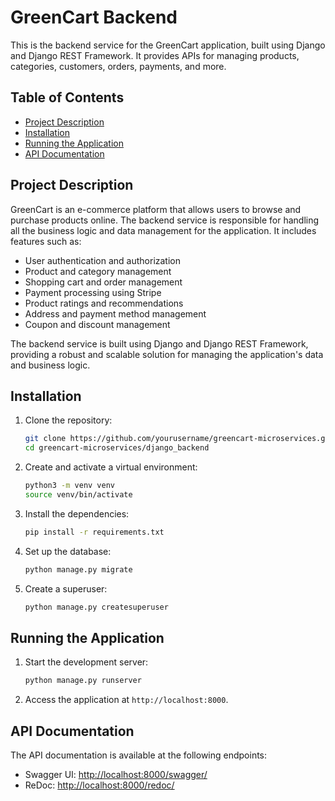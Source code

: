 # GreenCart Backend

This is the backend service for the GreenCart application, built using Django and Django REST Framework. It provides APIs for managing products, categories, customers, orders, payments, and more.

## Table of Contents

- [Project Description](#project-description)
- [Installation](#installation)
- [Running the Application](#running-the-application)
- [API Documentation](#api-documentation)


## Project Description

GreenCart is an e-commerce platform that allows users to browse and purchase products online. The backend service is responsible for handling all the business logic and data management for the application. It includes features such as:

- User authentication and authorization
- Product and category management
- Shopping cart and order management
- Payment processing using Stripe
- Product ratings and recommendations
- Address and payment method management
- Coupon and discount management

The backend service is built using Django and Django REST Framework, providing a robust and scalable solution for managing the application's data and business logic.

## Installation

1. Clone the repository:
   ```sh
   git clone https://github.com/yourusername/greencart-microservices.git
   cd greencart-microservices/django_backend
   ```

2. Create and activate a virtual environment:
   ```sh
   python3 -m venv venv
   source venv/bin/activate
   ```

3. Install the dependencies:
   ```sh
   pip install -r requirements.txt
   ```

4. Set up the database:
   ```sh
   python manage.py migrate
   ```

5. Create a superuser:
   ```sh
   python manage.py createsuperuser
   ```


## Running the Application

1. Start the development server:
   ```sh
   python manage.py runserver
   ```

2. Access the application at `http://localhost:8000`.

## API Documentation

The API documentation is available at the following endpoints:

- Swagger UI: [http://localhost:8000/swagger/](http://localhost:8000/swagger/)
- ReDoc: [http://localhost:8000/redoc/](http://localhost:8000/redoc/)


